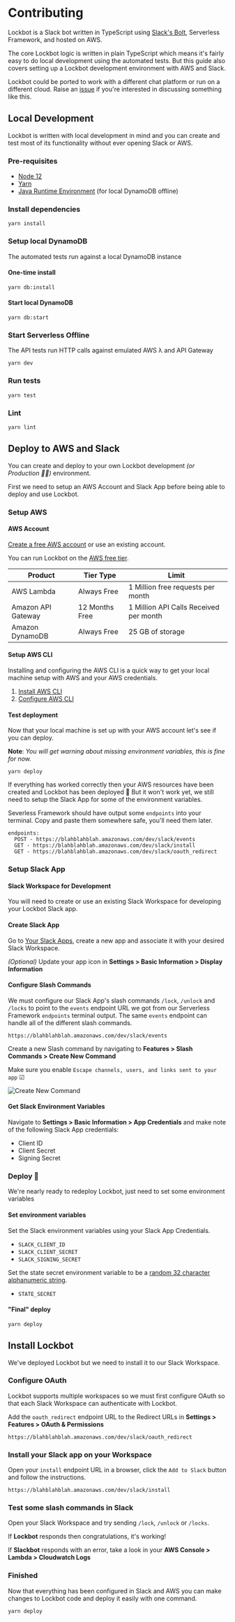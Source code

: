 # Contributing

Lockbot is a Slack bot written in TypeScript using [Slack's Bolt](https://slack.dev/bolt-js/tutorial/getting-started), Serverless Framework, and hosted on AWS.

The core Lockbot logic is written in plain TypeScript which means it's fairly easy to do local development using the automated tests. But this guide also covers setting up a Lockbot development environment with AWS and Slack.

Lockbot could be ported to work with a different chat platform or run on a different cloud. Raise an [issue](https://github.com/connorads/lockbot/issues) if you're interested in discussing something like this.

## Local Development

Lockbot is written with local development in mind and you can create and test most of its functionality without ever opening Slack or AWS.

### Pre-requisites

- [Node 12](http://nodejs.org/)
- [Yarn](https://yarnpkg.com/en/docs/install)
- [Java Runtime Environment](http://www.oracle.com/technetwork/java/javase/downloads/index.html) (for local DynamoDB offline)

### Install dependencies

`yarn install`

### Setup local DynamoDB

The automated tests run against a local DynamoDB instance

#### One-time install

`yarn db:install`

#### Start local DynamoDB

`yarn db:start`

### Start Serverless Offline

The API tests run HTTP calls against emulated AWS λ and API Gateway

`yarn dev`

### Run tests

`yarn test`

### Lint

`yarn lint`

## Deploy to AWS and Slack

You can create and deploy to your own Lockbot development _(or Production 🤷‍♂️)_ environment.

First we need to setup an AWS Account and Slack App before being able to deploy and use Lockbot.

### Setup AWS

#### AWS Account

[Create a free AWS account](https://portal.aws.amazon.com/gp/aws/developer/registration/index.html) or use an existing account.

You can run Lockbot on the [AWS free tier](https://aws.amazon.com/free/).

| Product            | Tier Type      | Limit                                  |
| ------------------ | -------------- | -------------------------------------- |
| AWS Lambda         | Always Free    | 1 Million free requests per month      |
| Amazon API Gateway | 12 Months Free | 1 Million API Calls Received per month |
| Amazon DynamoDB    | Always Free    | 25 GB of storage                       |

#### Setup AWS CLI

Installing and configuring the AWS CLI is a quick way to get your local machine setup with AWS and your AWS credentials.

1. [Install AWS CLI](https://docs.aws.amazon.com/cli/latest/userguide/install-cliv2.html)
2. [Configure AWS CLI](https://docs.aws.amazon.com/cli/latest/userguide/cli-configure-quickstart.html#cli-configure-quickstart-config)

#### Test deployment

Now that your local machine is set up with your AWS account let's see if you can deploy.

**Note**: _You will get warning about missing environment variables, this is fine for now._

`yarn deploy`

If everything has worked correctly then your AWS resources have been created and Lockbot has been deployed 🥳 But it won't work yet, we still need to setup the Slack App for some of the environment variables.

Severless Framework should have output some `endpoints` into your terminal. Copy and paste them somewhere safe, you'll need them later.

```
endpoints:
  POST - https://blahblahblah.amazonaws.com/dev/slack/events
  GET - https://blahblahblah.amazonaws.com/dev/slack/install
  GET - https://blahblahblah.amazonaws.com/dev/slack/oauth_redirect
```

### Setup Slack App

#### Slack Workspace for Development

You will need to create or use an existing Slack Workspace for developing your Lockbot Slack app.

#### Create Slack App

Go to [Your Slack Apps](https://api.slack.com/apps), create a new app and associate it with your desired Slack Workspace.

_(Optional)_ Update your app icon in **Settings > Basic Information > Display Information**

#### Configure Slash Commands

We must configure our Slack App's slash commands `/lock`, `/unlock` and `/locks` to point to the `events` endpoint URL we got from our Serverless Framework `endpoints` terminal output. The same `events` endpoint can handle all of the different slash commands.

`https://blahblahblah.amazonaws.com/dev/slack/events`

Create a new Slash command by navigating to **Features > Slash Commands > Create New Command**

Make sure you enable `Escape channels, users, and links sent to your app` ☑

![Create New Command](https://user-images.githubusercontent.com/10026538/86411022-d2cc6580-bcb3-11ea-991f-788d4c5fc34c.png)

#### Get Slack Environment Variables

Navigate to **Settings > Basic Information > App Credentials** and make note of the following Slack App credentials:

- Client ID
- Client Secret
- Signing Secret

### Deploy 🚀

We're nearly ready to redeploy Lockbot, just need to set some environment variables

#### Set environment variables

Set the Slack environment variables using your Slack App Credentials.

- `SLACK_CLIENT_ID`
- `SLACK_CLIENT_SECRET`
- `SLACK_SIGNING_SECRET`

Set the state secret environment variable to be a [random 32 character alphanumeric string](https://onlinerandomtools.com/generate-random-string).

- `STATE_SECRET`

#### "Final" deploy

`yarn deploy`

## Install Lockbot

We've deployed Lockbot but we need to install it to our Slack Workspace.

### Configure OAuth

Lockbot supports multiple workspaces so we must first configure OAuth so that each Slack Workspace can authenticate with Lockbot.

Add the `oauth_redirect` endpoint URL to the Redirect URLs in **Settings > Features > OAuth & Permissions**

`https://blahblahblah.amazonaws.com/dev/slack/oauth_redirect`

### Install your Slack app on your Workspace

Open your `install` endpoint URL in a browser, click the `Add to Slack` button and follow the instructions.

`https://blahblahblah.amazonaws.com/dev/slack/install`

### Test some slash commands in Slack

Open your Slack Workspace and try sending `/lock`, `/unlock` or `/locks`.

If **Lockbot** responds then congratulations, it's working!

If **Slackbot** responds with an error, take a look in your **AWS Console > Lambda > Cloudwatch Logs**

### Finished

Now that everything has been configured in Slack and AWS you can make changes to Lockbot code and deploy it easily with one command.

`yarn deploy`
